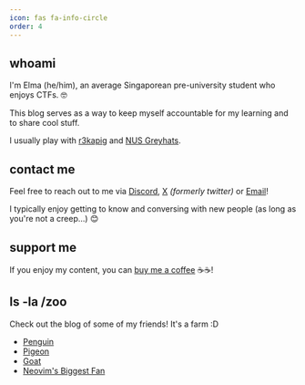 ```yaml
---
icon: fas fa-info-circle
order: 4
---
```



## whoami

I'm Elma (he/him), an average Singaporean pre-university student who enjoys CTFs. 🤓

This blog serves as a way to keep myself accountable for my learning and to share cool stuff.

I usually play with [r3kapig](https://r3kapig.com/) and [NUS Greyhats](https://nusgreyhats.org).

## contact me

Feel free to reach out to me via [Discord](https://discord.com/users/191550739666042880), [X](https://x.com/elma_ios) _(formerly twitter)_ or [Email](mailto:root@elmo.sg)!

I typically enjoy getting to know and conversing with new people (as long as you're not a creep...) 😊

## support me

If you enjoy my content, you can [buy me a coffee](https://buymeacoffee.com/caprinux) ☕☕!

## ls -la /zoo

Check out the blog of some of my friends! It's a farm :D

- [Penguin](https://penguin.elmo.sg)
- [Pigeon](https://rainbowpigeon.gay)
- [Goat](https://goat.elmo.sg)
- [Neovim's Biggest Fan](https://samuzora.com/)
